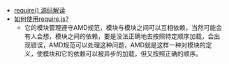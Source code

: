  - [require() 源码解读](http://www.ruanyifeng.com/blog/2015/05/require.html)
 - [如何使用require.js?](http://www.cnblogs.com/wuxiaobin/p/4988410.html)
    - 它的模块管理遵守AMD规范，模块与模块之间可以互相依赖，当然可能会有人会想，模块之间的依赖，要是没法正确地去按照特定顺序加载，会出现错误，AMD规范可以处理这种问题，AMD就是这样一种对模块的定义，使模块和它的依赖可以被异步的加载，但又按照正确的顺序。